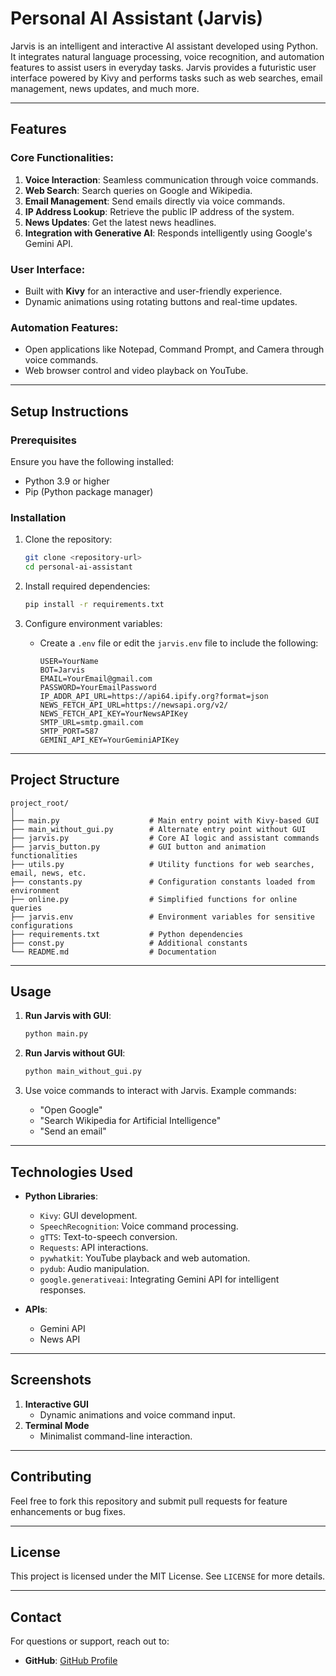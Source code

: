 # Personal AI Assistant (Jarvis)

Jarvis is an intelligent and interactive AI assistant developed using Python. It integrates natural language processing, voice recognition, and automation features to assist users in everyday tasks. Jarvis provides a futuristic user interface powered by Kivy and performs tasks such as web searches, email management, news updates, and much more.

---

## Features

### Core Functionalities:
1. **Voice Interaction**: Seamless communication through voice commands.
2. **Web Search**: Search queries on Google and Wikipedia.
3. **Email Management**: Send emails directly via voice commands.
4. **IP Address Lookup**: Retrieve the public IP address of the system.
5. **News Updates**: Get the latest news headlines.
6. **Integration with Generative AI**: Responds intelligently using Google's Gemini API.

### User Interface:
- Built with **Kivy** for an interactive and user-friendly experience.
- Dynamic animations using rotating buttons and real-time updates.

### Automation Features:
- Open applications like Notepad, Command Prompt, and Camera through voice commands.
- Web browser control and video playback on YouTube.

---

## Setup Instructions

### Prerequisites
Ensure you have the following installed:
- Python 3.9 or higher
- Pip (Python package manager)

### Installation
1. Clone the repository:
   ```bash
   git clone <repository-url>
   cd personal-ai-assistant
   ```

2. Install required dependencies:
   ```bash
   pip install -r requirements.txt
   ```

3. Configure environment variables:
   - Create a `.env` file or edit the `jarvis.env` file to include the following:
     ```
     USER=YourName
     BOT=Jarvis
     EMAIL=YourEmail@gmail.com
     PASSWORD=YourEmailPassword
     IP_ADDR_API_URL=https://api64.ipify.org?format=json
     NEWS_FETCH_API_URL=https://newsapi.org/v2/
     NEWS_FETCH_API_KEY=YourNewsAPIKey
     SMTP_URL=smtp.gmail.com
     SMTP_PORT=587
     GEMINI_API_KEY=YourGeminiAPIKey
     ```

---

## Project Structure

```
project_root/
│
├── main.py                    # Main entry point with Kivy-based GUI
├── main_without_gui.py        # Alternate entry point without GUI
├── jarvis.py                  # Core AI logic and assistant commands
├── jarvis_button.py           # GUI button and animation functionalities
├── utils.py                   # Utility functions for web searches, email, news, etc.
├── constants.py               # Configuration constants loaded from environment
├── online.py                  # Simplified functions for online queries
├── jarvis.env                 # Environment variables for sensitive configurations
├── requirements.txt           # Python dependencies
├── const.py                   # Additional constants
└── README.md                  # Documentation
```

---

## Usage

1. **Run Jarvis with GUI**:
   ```bash
   python main.py
   ```

2. **Run Jarvis without GUI**:
   ```bash
   python main_without_gui.py
   ```

3. Use voice commands to interact with Jarvis. Example commands:
   - "Open Google"
   - "Search Wikipedia for Artificial Intelligence"
   - "Send an email"

---

## Technologies Used

- **Python Libraries**:
  - `Kivy`: GUI development.
  - `SpeechRecognition`: Voice command processing.
  - `gTTS`: Text-to-speech conversion.
  - `Requests`: API interactions.
  - `pywhatkit`: YouTube playback and web automation.
  - `pydub`: Audio manipulation.
  - `google.generativeai`: Integrating Gemini API for intelligent responses.

- **APIs**:
  - Gemini API
  - News API

---

## Screenshots

1. **Interactive GUI**
   - Dynamic animations and voice command input.
2. **Terminal Mode**
   - Minimalist command-line interaction.

---

## Contributing

Feel free to fork this repository and submit pull requests for feature enhancements or bug fixes.

---

## License

This project is licensed under the MIT License. See `LICENSE` for more details.

---

## Contact

For questions or support, reach out to:
- **GitHub**: [GitHub Profile](https://github.com/hhdjwdabsxsx)
